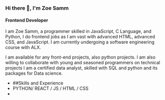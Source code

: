 

### Hi there 👋, I'm Zoe Samm
#### Frontend Developer 

I am Zoe Samm,  a programmer skilled in JavaScript, C Language, and Python, I do frontend jobs as I am vast with advanced HTML, advanced CSS, and JavaScript. I am currently undergoing a software engineering course with ALX.

I am available for any front-end projects, also python projects. I am also willing to collaborate with young and seasoned programmers on technical projects
I am a certified data analyst, skilled with SQL and python and its packages for Data science.

- ##Skills and Experience
- PYTHON/ REACT / JS / HTML / CSS
-  








